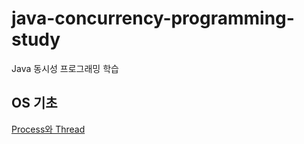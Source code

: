 # java-concurrency-programming-study
Java 동시성 프로그래밍 학습

## OS 기초
[Process와 Thread](./docs/1.%20OS%20basic/Process%20and%20Thread.md)